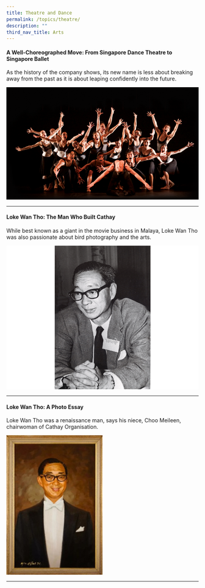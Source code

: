 ```yaml
---
title: Theatre and Dance
permalink: /topics/theatre/
description: ""
third_nav_title: Arts
---
```

#### <a style="text-decoration: none; font-weight: bold;" href="/vol-19/issue-3/oct-dec-2023/singapore-dance-theatre-ballet"> A Well-Choreographed Move: From Singapore Dance Theatre to Singapore Ballet	</a><br>
As the history of the company shows, its new name is less about breaking away from the past as it is about leaping confidently into the future.

<img src="/images/Vol%2019%20Issue%203/image1.png">
<hr>

#### <a style="text-decoration: none; font-weight: bold;" href="/vol-18/issue-3/oct-dec-2022/loke-wan-tho-cathay-cinema/">Loke Wan Tho: The Man Who Built Cathay</a>
While best known as a giant in the movie business in Malaya, Loke Wan Tho was also passionate about bird photography and the arts.

<img src="/images/Vol%2018%20Issue%203/Loke%20Wan%20Tho/1_Loke%20Portrait.png">  
<hr>

#### <a style="text-decoration: none; font-weight: bold;" href="/vol-18/issue-3/oct-dec-2022/loke-wan-tho-cinema/">Loke Wan Tho: A Photo Essay</a>
Loke Wan Tho was a renaissance man, says his niece, Choo Meileen, chairwoman of Cathay Organisation.

<img src="/images/Vol%2018%20Issue%203/Loke%20Wan%20Tho%20More%20Resources/Chua%20Mia%20Tee,%20Portrait%20of%20Dato%20Loke%20Wan%20Tho.jpg" style="width:50%;">
<hr>

